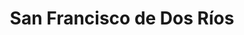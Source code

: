 ---
title: San Francisco de Dos Ríos
url: /san-francisco-de-dos-rios/
latitude: 9.912
longitude: -84.061
---